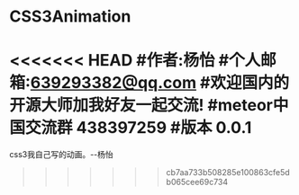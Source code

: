 # CSS3Animation
<<<<<<< HEAD
#作者:杨怡
#个人邮箱:639293382@qq.com
#欢迎国内的 开源大师加我好友一起交流!
#meteor中国交流群 438397259
#版本 0.0.1
=======
css3我自己写的动画。--杨怡
>>>>>>> cb7aa733b508285e100863cfe5db065cee69c734
